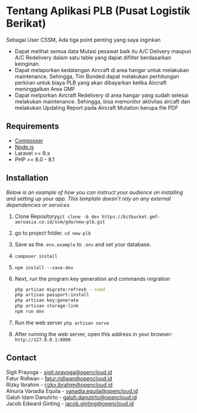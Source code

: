 # Tentang Aplikasi PLB (Pusat Logistik Berikat)

Sebagai User CSSM, Ada tiga point penting yang saya inginkan

- Dapat melihat semua data Mutasi pesawat baik itu A/C Delivery maupun A/C Redelivery dalam satu table yang dapat difilter berdasarkan keinginan.
- Dapat melaporkan kedatangan Aircraft di area hangar untuk melakukan maintenance. Sehingga, Tim Bonded dapat melakukan perhitungan perkiran untuk biaya PLB yang akan dibayarkan ketika Aircraft meninggalkan Area GMF
- Dapat melporkan Aircraft Redelivery di area hangar yang sudah selesai melakukan maintenance. Sehingga, bisa memonitor aktivitas aircaft dan melakukan Updating Report pada Aircraft Mutation berupa file PDF

## Requirements

- [Composser](https://getcomposer.org/download/)
- [Node.js](https://nodejs.org/en/)
- Laravel >= 9.x
- PHP >= 8.0 - 8.1

## Installation

_Below is an example of how you can instruct your audience on installing and setting up your app. This template doesn't rely on any external dependencies or services._

1. Clone Repository`git clone -b dev https://bitbucket.gmf-aeroasia.co.id/scm/gdo/new-plb.git`
2. go to project folder. `cd new-plb`
3. Save as the. `env.example` to `.env` and set your database.
4. `composer install`
5. `npm install --save-dev`
6. Next, run the program key generation and commands migration

   ```sh
   php artisan migrate:refresh --seed
   php artisan passport:install
   php artisan key:generate
   php artisan storage:link
   npm run dev
   ```

7. Run the web server
   `php artisan serve`
8. After running the web server, open this address in your browser:
   `http://127.0.0.1:8000`

## Contact

Sigit Prayoga - sigit.prayoga@opencloud.id \
Fatur Ridlwan - fatur.ridlwan@opencloud.id\
Rizky Ibrahim - rizky.ibrahim@opencloud.id \
Alnuria Vanadia Equila - vanadia.equila@opencloud.id\
Galuh Idam Danutirto - galuh.danutirto@opencloud.id\
Jacob Edward Ginting - jacob.ginting@opencloud.id
